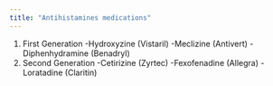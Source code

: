 ```yaml
---
title: "Antihistamines medications"
---
```

1) First Generation
-Hydroxyzine (Vistaril)
-Meclizine (Antivert)
-Diphenhydramine (Benadryl)
2) Second Generation
-Cetirizine (Zyrtec)
-Fexofenadine (Allegra)
-Loratadine (Claritin)

